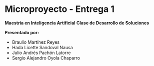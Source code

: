 # Microproyecto - Entrega 1

**Maestría en Inteligencia Artificial**
**Clase de Desarrollo de Soluciones**

**Presentado por:**

* Braulio Martínez Reyes
* Hada Licette Sandoval Nausa
* Julio Andrés Pachón Latorre
* Sergio Alejandro Oyola Chaparro